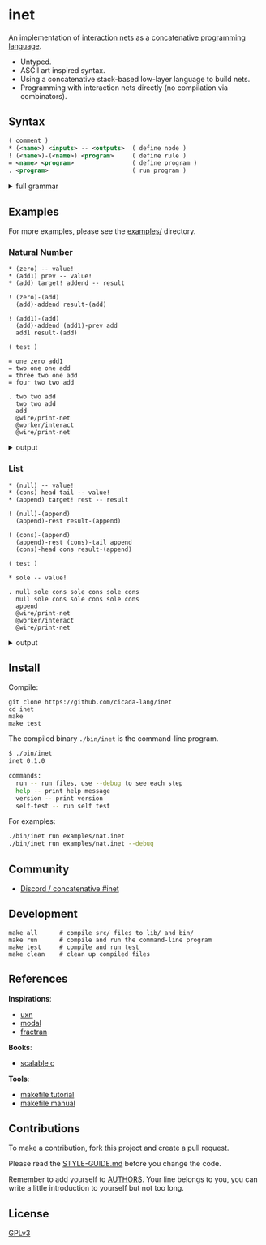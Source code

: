 # inet

An implementation of [interaction nets](https://en.wikipedia.org/wiki/Interaction_nets)
as a [concatenative programming language](https://en.wikipedia.org/wiki/Concatenative_programming_language).

- Untyped.
- ASCII art inspired syntax.
- Using a concatenative stack-based low-layer language to build nets.
- Programming with interaction nets directly (no compilation via combinators).

## Syntax

```xml
( comment )
* (<name>) <inputs> -- <outputs>  ( define node )
! (<name>)-(<name>) <program>     ( define rule )
= <name> <program>                ( define program )
. <program>                       ( run program )

```

<details>
<summary>full grammar</summary>

```xml
<inputs> := <ports>
<outputs> := <ports>
<ports> := <port> | <port> <ports>

<port> := <auxiliary-port> | <principle-port>
  <auxiliary-port> := <name>
  <principle-port> := <name>!

<program> := <word> | <word> <program>

<word> := <call> | <use-free-port> | <reconnect-free-port>
  <call> := <name>
  <use-free-port> := (<name>)-<name>
  <reconnect-free-port> := <name>-(<name>)

<name> := <alphanumeric>
```

</details>

## Examples

For more examples, please see the [examples/](examples/) directory.

### Natural Number

```
* (zero) -- value!
* (add1) prev -- value!
* (add) target! addend -- result

! (zero)-(add)
  (add)-addend result-(add)

! (add1)-(add)
  (add)-addend (add1)-prev add
  add1 result-(add)

( test )

= one zero add1
= two one one add
= three two one add
= four two two add

. two two add
  two two add
  add
  @wire/print-net
  @worker/interact
  @wire/print-net
```

<details>
<summary>output</summary>

```xml
<net>
<root>
(add₂₃)-result-<>-
</root>
<body>
(add₁₁)-result-<>-addend-(add₂₃)
(add₂₂)-result-<>-!target-(add₂₃)
(add₁₆)-result-<>-addend-(add₂₂)
(add₂₁)-result-<>-!target-(add₂₂)
(add1₁₈)-value!-<>-addend-(add₂₁)
(add1₂₀)-value!-<>-!target-(add₂₁)
(zero₁₉)-value!-<>-prev-(add1₂₀)
(zero₁₇)-value!-<>-prev-(add1₁₈)
(add1₁₃)-value!-<>-addend-(add₁₆)
(add1₁₅)-value!-<>-!target-(add₁₆)
(zero₁₄)-value!-<>-prev-(add1₁₅)
(zero₁₂)-value!-<>-prev-(add1₁₃)
(add₅)-result-<>-addend-(add₁₁)
(add₁₀)-result-<>-!target-(add₁₁)
(add1₇)-value!-<>-addend-(add₁₀)
(add1₉)-value!-<>-!target-(add₁₀)
(zero₈)-value!-<>-prev-(add1₉)
(zero₆)-value!-<>-prev-(add1₇)
(add1₂)-value!-<>-addend-(add₅)
(add1₄)-value!-<>-!target-(add₅)
(zero₃)-value!-<>-prev-(add1₄)
(zero₁)-value!-<>-prev-(add1₂)
</body>
</net>

<net>
<root>
(add1₂₉)-value!-<>-
</root>
<body>
(add1₃₃)-value!-<>-prev-(add1₂₉)
(add1₃₇)-value!-<>-prev-(add1₃₃)
(add1₃₉)-value!-<>-prev-(add1₃₇)
(add1₄₃)-value!-<>-prev-(add1₃₉)
(add1₄₅)-value!-<>-prev-(add1₄₃)
(add1₄₇)-value!-<>-prev-(add1₄₅)
(add1₂)-value!-<>-prev-(add1₄₇)
(zero₁)-value!-<>-prev-(add1₂)
</body>
</net>
```

</details>

### List

```
* (null) -- value!
* (cons) head tail -- value!
* (append) target! rest -- result

! (null)-(append)
  (append)-rest result-(append)

! (cons)-(append)
  (append)-rest (cons)-tail append
  (cons)-head cons result-(append)

( test )

* sole -- value!

. null sole cons sole cons sole cons
  null sole cons sole cons sole cons
  append
  @wire/print-net
  @worker/interact
  @wire/print-net
```

<details>
<summary>output</summary>

```xml
<net>
<root>
(append₁₅)-result-<>-
</root>
<body>
(cons₇)-value!-<>-rest-(append₁₅)
(cons₁₄)-value!-<>-!target-(append₁₅)
(cons₁₂)-value!-<>-tail-(cons₁₄)
(sole₁₃)-value!-<>-head-(cons₁₄)
(cons₁₀)-value!-<>-tail-(cons₁₂)
(sole₁₁)-value!-<>-head-(cons₁₂)
(null₈)-value!-<>-tail-(cons₁₀)
(sole₉)-value!-<>-head-(cons₁₀)
(cons₅)-value!-<>-tail-(cons₇)
(sole₆)-value!-<>-head-(cons₇)
(cons₃)-value!-<>-tail-(cons₅)
(sole₄)-value!-<>-head-(cons₅)
(null₁)-value!-<>-tail-(cons₃)
(sole₂)-value!-<>-head-(cons₃)
</body>
</net>

<net>
<root>
(cons₁₇)-value!-<>-
</root>
<body>
(cons₁₉)-value!-<>-tail-(cons₁₇)
(sole₁₃)-value!-<>-head-(cons₁₇)
(cons₂₁)-value!-<>-tail-(cons₁₉)
(sole₁₁)-value!-<>-head-(cons₁₉)
(cons₇)-value!-<>-tail-(cons₂₁)
(sole₉)-value!-<>-head-(cons₂₁)
(cons₅)-value!-<>-tail-(cons₇)
(sole₆)-value!-<>-head-(cons₇)
(cons₃)-value!-<>-tail-(cons₅)
(sole₄)-value!-<>-head-(cons₅)
(null₁)-value!-<>-tail-(cons₃)
(sole₂)-value!-<>-head-(cons₃)
</body>
</net>
```

</details>

## Install

Compile:

```
git clone https://github.com/cicada-lang/inet
cd inet
make
make test
```

The compiled binary `./bin/inet` is the command-line program.

```sh
$ ./bin/inet
inet 0.1.0

commands:
  run -- run files, use --debug to see each step
  help -- print help message
  version -- print version
  self-test -- run self test
```

For examples:

```sh
./bin/inet run examples/nat.inet
./bin/inet run examples/nat.inet --debug
```

## Community

- [Discord / concatenative #inet](https://discord.gg/EcUfwRkbdx)

## Development

```shell
make all      # compile src/ files to lib/ and bin/
make run      # compile and run the command-line program
make test     # compile and run test
make clean    # clean up compiled files
```

## References

**Inspirations**:

- [uxn](https://100r.co/site/uxn.html)
- [modal](https://git.sr.ht/~rabbits/modal)
- [fractran](https://git.sr.ht/~rabbits/fractran)

**Books**:

- [scalable c](https://github.com/booksbyus/scalable-c)

**Tools**:

- [makefile tutorial](https://makefiletutorial.com)
- [makefile manual](https://www.gnu.org/software/make/manual/make.html)

## Contributions

To make a contribution, fork this project and create a pull request.

Please read the [STYLE-GUIDE.md](STYLE-GUIDE.md) before you change the code.

Remember to add yourself to [AUTHORS](AUTHORS).
Your line belongs to you, you can write a little
introduction to yourself but not too long.

## License

[GPLv3](LICENSE)
